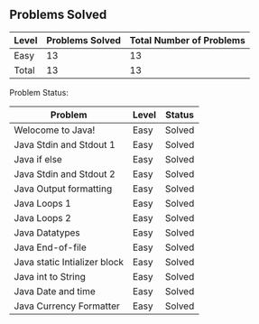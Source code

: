 Problems Solved
---
|Level|Problems Solved|Total Number of Problems|
|-----|---------------|------------------------|
|Easy|13|13|
|Total|13|13|

Problem Status:

|Problem|Level|Status|
|-------|-----|------|
|Welocome to Java!|Easy|Solved|
|Java Stdin and Stdout 1|Easy|Solved|
|Java if else|Easy|Solved|
|Java Stdin and Stdout 2|Easy|Solved|
|Java Output formatting|Easy|Solved|
|Java Loops 1|Easy|Solved|
|Java Loops 2|Easy|Solved|
|Java Datatypes|Easy|Solved|
|Java End-of-file|Easy|Solved|
|Java static Intializer block|Easy|Solved|
|Java int to String|Easy|Solved|
|Java Date and time|Easy|Solved|
|Java Currency Formatter|Easy|Solved|
